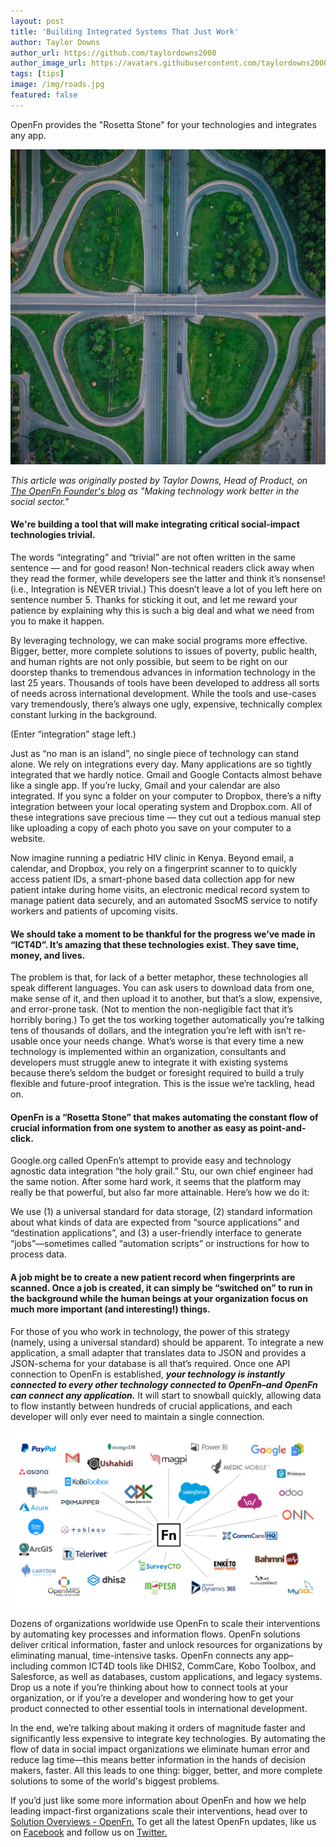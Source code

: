 ```yaml
---
layout: post
title: 'Building Integrated Systems That Just Work'
author: Taylor Downs
author_url: https://github.com/taylordowns2000
author_image_url: https://avatars.githubusercontent.com/taylordowns2000
tags: [tips]
image: /img/roads.jpg
featured: false
---
```


OpenFn provides the "Rosetta Stone" for your technologies and integrates any
app.

![roads](/img/roads.jpg)

<!--truncate-->

_This article was originally posted by Taylor Downs, Head of Product, on
[The OpenFn Founder's blog](https://medium.com/@taylordowns2000) as "Making
technology work better in the social sector."_

#### We're building a tool that will make integrating critical social-impact technologies trivial.

The words “integrating” and “trivial” are not often written in the same sentence
— and for good reason! Non-technical readers click away when they read the
former, while developers see the latter and think it’s nonsense! (i.e.,
Integration is NEVER trivial.) This doesn’t leave a lot of you left here on
sentence number 5. Thanks for sticking it out, and let me reward your patience
by explaining why this is such a big deal and what we need from you to make it
happen.

By leveraging technology, we can make social programs more effective. Bigger,
better, more complete solutions to issues of poverty, public health, and human
rights are not only possible, but seem to be right on our doorstep thanks to
tremendous advances in information technology in the last 25 years. Thousands of
tools have been developed to address all sorts of needs across international
development. While the tools and use-cases vary tremendously, there’s always one
ugly, expensive, technically complex constant lurking in the background.

(Enter “integration” stage left.)

Just as “no man is an island”, no single piece of technology can stand alone. We
rely on integrations every day. Many applications are so tightly integrated that
we hardly notice. Gmail and Google Contacts almost behave like a single app. If
you’re lucky, Gmail and your calendar are also integrated. If you sync a folder
on your computer to Dropbox, there’s a nifty integration between your local
operating system and Dropbox.com. All of these integrations save precious time —
they cut out a tedious manual step like uploading a copy of each photo you save
on your computer to a website.

Now imagine running a pediatric HIV clinic in Kenya. Beyond email, a calendar,
and Dropbox, you rely on a fingerprint scanner to to quickly access patient IDs,
a smart-phone based data collection app for new patient intake during home
visits, an electronic medical record system to manage patient data securely, and
an automated SsocMS service to notify workers and patients of upcoming visits.

#### We should take a moment to be thankful for the progress we’ve made in “ICT4D”. It’s amazing that these technologies exist. They save time, money, and lives.

The problem is that, for lack of a better metaphor, these technologies all speak
different languages. You can ask users to download data from one, make sense of
it, and then upload it to another, but that’s a slow, expensive, and error-prone
task. (Not to mention the non-negligible fact that it’s horribly boring.) To get
the tos working together automatically you’re talking tens of thousands of
dollars, and the integration you’re left with isn’t re-usable once your needs
change. What’s worse is that every time a new technology is implemented within
an organization, consultants and developers must struggle anew to integrate it
with existing systems because there’s seldom the budget or foresight required to
build a truly flexible and future-proof integration. This is the issue we’re
tackling, head on.

#### OpenFn is a “Rosetta Stone” that makes automating the constant flow of crucial information from one system to another as easy as point-and-click.

Google.org called OpenFn’s attempt to provide easy and technology agnostic data
integration “the holy grail.” Stu, our own chief engineer had the same notion.
After some hard work, it seems that the platform may really be that powerful,
but also far more attainable. Here’s how we do it:

We use (1) a universal standard for data storage, (2) standard information about
what kinds of data are expected from “source applications” and “destination
applications”, and (3) a user-friendly interface to generate “jobs”—sometimes
called “automation scripts” or instructions for how to process data.

#### A job might be to create a new patient record when fingerprints are scanned. Once a job is created, it can simply be “switched on” to run in the background while the human beings at your organization focus on much more important (and interesting!) things.

For those of you who work in technology, the power of this strategy (namely,
using a universal standard) should be apparent. To integrate a new application,
a small adapter that translates data to JSON and provides a JSON-schema for your
database is all that’s required. Once one API connection to OpenFn is
established, **_your technology is instantly connected to every other technology
connected to OpenFn–and OpenFn can connect any application._** It will start to
snowball quickly, allowing data to flow instantly between hundreds of crucial
applications, and each developer will only ever need to maintain a single
connection.

![apps](/img/apps.png)

Dozens of organizations worldwide use OpenFn to scale their interventions by
automating key processes and information flows. OpenFn solutions deliver
critical information, faster and unlock resources for organizations by
eliminating manual, time-intensive tasks. OpenFn connects any app–including
common ICT4D tools like DHIS2, CommCare, Kobo Toolbox, and Salesforce, as well
as databases, custom applications, and legacy systems. Drop us a note if you’re
thinking about how to connect tools at your organization, or if you’re a
developer and wondering how to get your product connected to other essential
tools in international development.

In the end, we’re talking about making it orders of magnitude faster and
significantly less expensive to integrate key technologies. By automating the
flow of data in social impact organizations we eliminate human error and reduce
lag time—this means better information in the hands of decision makers, faster.
All this leads to one thing: bigger, better, and more complete solutions to some
of the world's biggest problems.

If you’d just like some more information about OpenFn and how we help leading
impact-first organizations scale their interventions, head over to
[Solution Overviews - OpenFn.](https://www.openfn.org/solutions) To get all the
latest OpenFn updates, like us on [Facebook](https://www.facebook.com/openfn)
and follow us on [Twitter.](https://twitter.com/openfn)
